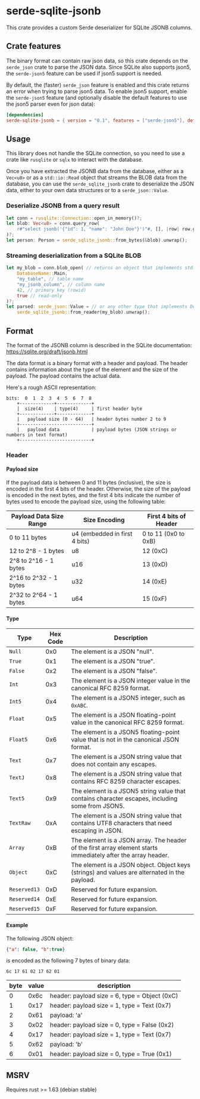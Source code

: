 # serde-sqlite-jsonb

This crate provides a custom Serde deserializer for SQLite JSONB columns.

## Crate features

The binary format can contain raw json data, so this crate depends on the `serde_json` crate to parse the JSON data.
Since SQLite also supports json5, the `serde-json5` feature can be used if json5 support is needed.

By default, the (faster) `serde_json` feature is enabled and this crate returns an error when trying to parse json5 data.
To enable json5 support, enable the `serde-json5` feature
(and optionally disable the default features to use the json5 parser even for json data):

```toml
[dependencies]
serde-sqlite-jsonb = { version = "0.1", features = ["serde-json5"], default-features = false }
```

## Usage

This library does not handle the SQLite connection,
so you need to use a crate like `rusqlite` or `sqlx` to interact with the database.

Once you have extracted the JSONB data from the database,
either as a `Vec<u8>` or as a `std::io::Read` object that streams the BLOB data
from the database, you can use the `serde_sqlite_jsonb` crate to deserialize the JSON data,
either to your own data structures or to a `serde_json::Value`.

### Deserialize JSONB from a query result

```rust
let conn = rusqlite::Connection::open_in_memory()?;
let blob: Vec<u8> = conn.query_row(
    r#"select jsonb('{"id": 1, "name": "John Doe"}')"#, [], |row| row.get(0),
)?;
let person: Person = serde_sqlite_jsonb::from_bytes(&blob).unwrap();
```

### Streaming deserialization from a SQLite BLOB

```rust
let my_blob = conn.blob_open( // returns an object that implements std::io::Read
    DatabaseName::Main,
    "my_table", // table name
    "my_jsonb_column", // column name
    42, // primary key (rowid)
    true // read-only
)?;
let parsed: serde_json::Value = // or any other type that implements Deserialize
    serde_sqlite_jsonb::from_reader(my_blob).unwrap();
```

## Format

The format of the JSONB column is described in the SQLite documentation:
https://sqlite.org/draft/jsonb.html

The data format is a binary format with a header and payload. The header contains information about the type of the element and the size of the payload. The payload contains the actual data.

Here's a rough ASCII representation:

```
bits:  0  1  2  3  4  5  6  7  8
    +-------------+-------------+
    |  size(4)    | type(4)     | first header byte
    +-------------+-------------+
    |   payload size (0 - 64)   | header bytes number 2 to 9
    +---------------------------+
    |   payload data            | payload bytes (JSON strings or numbers in text format)
    +---------------------------+
```

### Header
#### Payload size

If the payload data is between 0 and 11 bytes (inclusive), the size is encoded in the first 4 bits of the header.
Otherwise, the size of the payload is encoded in the next bytes, and the first 4 bits indicate the number of bytes used to encode the payload size, using the following table:

| Payload Data Size Range | Size Encoding | First 4 bits of Header |
|-------------------------|---------------|------------------------|
| 0 to 11 bytes           | u4 (embedded in first 4 bits)  | 0 to 11 (0x0 to 0xB)             |
| 12 to 2^8 - 1 bytes     | u8     | 12 (0xC)               |
| 2^8 to 2^16 - 1 bytes   | u16 | 13 (0xD)               |
| 2^16 to 2^32 - 1 bytes  | u32 | 14 (0xE)              |
| 2^32 to 2^64 - 1 bytes  | u64 | 15 (0xF)             |

#### Type

| Type         | Hex Code | Description |
|--------------|----------|-------------|
| `Null`       | 0x0      | The element is a JSON "null". |
| `True`       | 0x1      | The element is a JSON "true". |
| `False`      | 0x2      | The element is a JSON "false". |
| `Int`        | 0x3      | The element is a JSON integer value in the canonical RFC 8259 format. |
| `Int5`       | 0x4      | The element is a JSON5 integer, such as `0xABC`. |
| `Float`      | 0x5      | The element is a JSON floating-point value in the canonical RFC 8259 format. |
| `Float5`     | 0x6      | The element is a JSON5 floating-point value that is not in the canonical JSON format. |
| `Text`       | 0x7      | The element is a JSON string value that does not contain any escapes. |
| `TextJ`      | 0x8      | The element is a JSON string value that contains RFC 8259 character escapes. |
| `Text5`      | 0x9      | The element is a JSON5 string value that contains character escapes, including some from JSON5. |
| `TextRaw`    | 0xA      | The element is a JSON string value that contains UTF8 characters that need escaping in JSON. |
| `Array`      | 0xB      | The element is a JSON array. The header of the first array element starts immediately after the array header. |
| `Object`     | 0xC      | The element is a JSON object. Object keys (strings) and values are alternated in the payload. |
| `Reserved13` | 0xD      | Reserved for future expansion. |
| `Reserved14` | 0xE      | Reserved for future expansion. |
| `Reserved15` | 0xF      | Reserved for future expansion. |

#### Example

The following JSON object:
```json
{"a": false, "b":true}
```
is encoded as the following 7 bytes of binary data:

```
6c 17 61 02 17 62 01
```

byte | value | description
-----|-------|-------------
0    | 0x6c  | header: payload size = 6, type = Object (0xC)
1    | 0x17  | header: payload size = 1, type = Text (0x7)
2    | 0x61  | payload: 'a'
3    | 0x02  | header: payload size = 0, type = False (0x2)
4    | 0x17  | header: payload size = 1, type = Text (0x7)
5    | 0x62  | payload: 'b'
6    | 0x01  | header: payload size = 0, type = True (0x1)


## MSRV

Requires rust >= 1.63 (debian stable)
